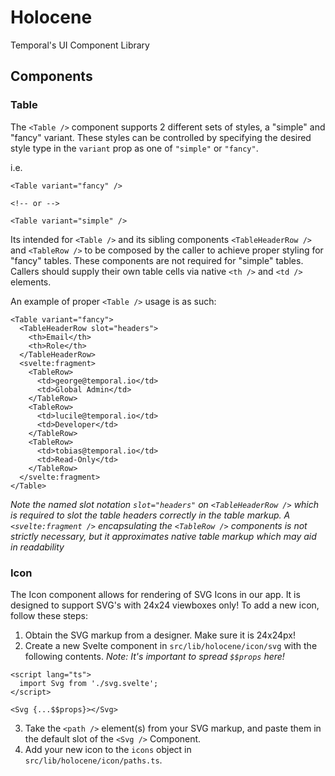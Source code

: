 # Holocene

Temporal's UI Component Library

## Components

### Table

The `<Table />` component supports 2 different sets of styles, a "simple" and "fancy" variant. These styles can be controlled by specifying the desired style type in the `variant` prop as one of `"simple"` or `"fancy"`.

i.e.

```svelte
<Table variant="fancy" />

<!-- or -->

<Table variant="simple" />
```

Its intended for `<Table />` and its sibling components `<TableHeaderRow />` and `<TableRow />` to be composed by the caller to achieve proper styling for "fancy" tables. These components are not required for "simple" tables. Callers should supply their own table cells via native `<th />` and `<td />` elements.

An example of proper `<Table />` usage is as such:

```svelte
<Table variant="fancy">
  <TableHeaderRow slot="headers">
    <th>Email</th>
    <th>Role</th>
  </TableHeaderRow>
  <svelte:fragment>
    <TableRow>
      <td>george@temporal.io</td>
      <td>Global Admin</td>
    </TableRow>
    <TableRow>
      <td>lucile@temporal.io</td>
      <td>Developer</td>
    </TableRow>
    <TableRow>
      <td>tobias@temporal.io</td>
      <td>Read-Only</td>
    </TableRow>
  </svelte:fragment>
</Table>
```

_Note the named slot notation `slot="headers"` on `<TableHeaderRow />` which is required to slot the table headers correctly in the table markup. A `<svelte:fragment />` encapsulating the `<TableRow />` components is not strictly necessary, but it approximates native table markup which may aid in readability_

<!-- For more Table examples, see the Table chapter in fiction -->

### Icon
The Icon component allows for rendering of SVG Icons in our app. It is designed to support SVG's with 24x24 viewboxes only! To add a new icon, follow these steps:

1. Obtain the SVG markup from a designer. Make sure it is 24x24px!
2. Create a new Svelte component in `src/lib/holocene/icon/svg` with the following contents. _Note: It's important to spread `$$props` here!_
```
<script lang="ts">
  import Svg from './svg.svelte';
</script>

<Svg {...$$props}></Svg>
```
3. Take the `<path />` element(s) from your SVG markup, and paste them in the default slot of the `<Svg />` Component.
4. Add your new icon to the `icons` object in `src/lib/holocene/icon/paths.ts`.
